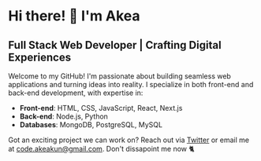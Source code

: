 # Hi there! 👋 I'm Akea

## Full Stack Web Developer | Crafting Digital Experiences

Welcome to my GitHub! I'm passionate about building seamless web applications and turning ideas into reality. I specialize in both front-end and back-end development, with expertise in:

- **Front-end**: HTML, CSS, JavaScript, React, Next.js
- **Back-end**: Node.js, Python
- **Databases**: MongoDB, PostgreSQL, MySQL

Got an exciting project we can work on? Reach out via [Twitter](https://twitter.com/AkeaKun) or email me at code.akeakun@gmail.com. Don't dissapoint me now 🐈
